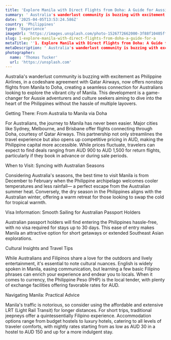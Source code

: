 ```yaml
---
title: 'Explore Manila with Direct Flights from Doha: A Guide for Aussies'
summary: ' Australia's wanderlust community is buzzing with excitement as Philippine Airlines, in a codeshare agreement with Qatar Airways, now offers nonstop f...'
date: '2025-04-05T13:53:24.586Z'
country: 'Philippines'
type: 'Experience'
imageUrl: 'https://images.unsplash.com/photo-1526772662000-3f88f10405ff'
slug: 1-explore-manila-with-direct-flights-from-doha-a-guide-for-a
metaTitle: ''1. Explore Manila with Direct Flights from Doha: A Guide for Aussies''
metaDescription: ' Australia's wanderlust community is buzzing with excitement as Philippine Airlines, in a codeshare agreement with Qatar Airways, now offers nonstop f...'
photographer:
  name: 'Thomas Tucker'
  url: 'https://unsplash.com'
---
```


Australia's wanderlust community is buzzing with excitement as Philippine Airlines, in a codeshare agreement with Qatar Airways, now offers nonstop flights from Manila to Doha, creating a seamless connection for Australians looking to explore the vibrant city of Manila. This development is a game-changer for Aussie adventurers and culture seekers aiming to dive into the heart of the Philippines without the hassle of multiple layovers.

Getting There: From Australia to Manila via Doha

For Australians, the journey to Manila has never been easier. Major cities like Sydney, Melbourne, and Brisbane offer flights connecting through Doha, courtesy of Qatar Airways. This partnership not only streamlines the travel experience but also opens up competitive pricing in AUD, making the Philippine capital more accessible. While prices fluctuate, travelers can expect to find deals ranging from AUD 900 to AUD 1,500 for return flights, particularly if they book in advance or during sale periods.

When to Visit: Syncing with Australian Seasons

Considering Australia's seasons, the best time to visit Manila is from December to February when the Philippine archipelago welcomes cooler temperatures and less rainfall— a perfect escape from the Australian summer heat. Conversely, the dry season in the Philippines aligns with the Australian winter, offering a warm retreat for those looking to swap the cold for tropical warmth.

Visa Information: Smooth Sailing for Australian Passport Holders

Australian passport holders will find entering the Philippines hassle-free, with no visa required for stays up to 30 days. This ease of entry makes Manila an attractive option for short getaways or extended Southeast Asian explorations.

Cultural Insights and Travel Tips

While Australians and Filipinos share a love for the outdoors and lively entertainment, it's essential to note cultural nuances. English is widely spoken in Manila, easing communication, but learning a few basic Filipino phrases can enrich your experience and endear you to locals. When it comes to currency, the Philippine Peso (PHP) is the local tender, with plenty of exchange facilities offering favorable rates for AUD.

Navigating Manila: Practical Advice

Manila's traffic is notorious, so consider using the affordable and extensive LRT (Light Rail Transit) for longer distances. For short trips, traditional jeepneys offer a quintessentially Filipino experience. Accommodation options range from budget hostels to luxury hotels, catering to all levels of traveler comforts, with nightly rates starting from as low as AUD 30 in a hostel to AUD 150 and up for a more indulgent stay.